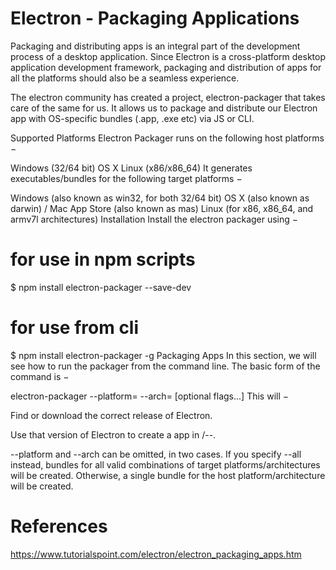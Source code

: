 # Electron - Packaging Applications

Packaging and distributing apps is an integral part of the development process of a desktop application. Since Electron is a cross-platform desktop application development framework, packaging and distribution of apps for all the platforms should also be a seamless experience.

The electron community has created a project, electron-packager that takes care of the same for us. It allows us to package and distribute our Electron app with OS-specific bundles (.app, .exe etc) via JS or CLI.

Supported Platforms
Electron Packager runs on the following host platforms −

Windows (32/64 bit)
OS X
Linux (x86/x86_64)
It generates executables/bundles for the following target platforms −

Windows (also known as win32, for both 32/64 bit)
OS X (also known as darwin) / Mac App Store (also known as mas)
Linux (for x86, x86_64, and armv7l architectures)
Installation
Install the electron packager using −

# for use in npm scripts
$ npm install electron-packager --save-dev

# for use from cli
$ npm install electron-packager -g
Packaging Apps
In this section, we will see how to run the packager from the command line. The basic form of the command is −

electron-packager <sourcedir> <appname> --platform=<platform> --arch=<arch> [optional flags...]
This will −

Find or download the correct release of Electron.

Use that version of Electron to create a app in <output-folder>/<appname>-<platform>-<arch>.

--platform and --arch can be omitted, in two cases. If you specify --all instead, bundles for all valid combinations of target platforms/architectures will be created. Otherwise, a single bundle for the host platform/architecture will be created.

# References
https://www.tutorialspoint.com/electron/electron_packaging_apps.htm
